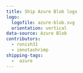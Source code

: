 ```yaml
---
title: Ship Azure Blob logs
logo:
  logofile: azure-blob.svg
  orientation: vertical
data-source: Azure Blob
contributors:
  - ronish31
  - imnotashrimp
shipping-tags:
  -  azure
---
```


